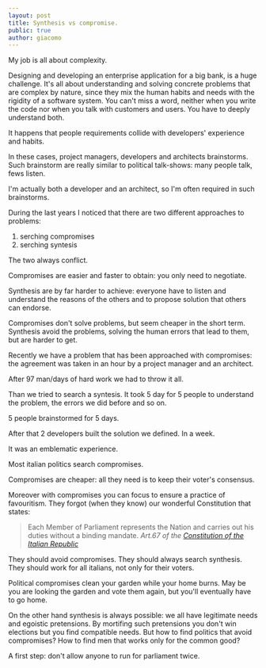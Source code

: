 ```yaml
---
layout: post
title: Synthesis vs compromise.
public: true
author: giacomo
---
```


My job is all about complexity.

Designing and developing an enterprise application for a big bank, is a huge challenge.
It's all about understanding and solving concrete problems that are complex by nature, since they mix the human habits and needs with the rigidity of a software system.
You can't miss a word, neither when you write the code nor when you talk with customers and users.
You have to deeply understand both.

It happens that people requirements collide with developers' experience and habits.

In these cases, project managers, developers and architects brainstorms.
Such brainstorm are really similar to political talk-shows: many people talk, fews listen.

I'm actually both a developer and an architect, so I'm often required in such brainstorms.

During the last years I noticed that there are two different approaches to problems:

 1. serching compromises
 2. serching syntesis

The two always conflict.


Compromises are easier and faster to obtain: you only need to negotiate.

Synthesis are by far harder to achieve: everyone have to listen and understand the reasons of the others and to propose solution that others can endorse.

Compromises don't solve problems, but seem cheaper in the short term.
Synthesis avoid the problems, solving the human errors that lead to them, but are harder to get.

Recently we have a problem that has been approached with compromises: the agreement was taken in an hour by a project manager and an architect.

After 97 man/days of hard work we had to throw it all.

Than we tried to search a syntesis. It took 5 day for 5 people to understand the problem, the errors we did before and so on.

5 people brainstormed for 5 days.


After that 2 developers built the solution we defined. In a week.

It was an emblematic experience.

Most italian politics search compromises.

Compromises are cheaper: all they need is to keep their voter's consensus.

Moreover with compromises you can focus to ensure a practice of favouritism.
They forgot (when they know) our wonderful Constitution that states:

<blockquote>
    Each Member of Parliament represents the Nation and carries out his
    duties without a binding mandate.
    <cite>Art.67 of the <a href="https://www.senato.it/documenti/repository/istituzione/costituzione.pdf" target="blank">Constitution of the Italian Republic</a></cite>
</blockquote>

They should avoid compromises.
They should always search synthesis.
They should work for all italians, not only for their voters.


Political compromises clean your garden while your home burns.
May be you are looking the garden and vote them again, but you'll eventually have to go home.

On the other hand synthesis is always possible: we all have legitimate needs and egoistic pretensions.
By mortifing such pretensions you don't win elections but you find compatible needs.
But how to find politics that avoid compromises?
How to find men that works only for the common good?


A first step: don't allow anyone to run for parliament twice.
